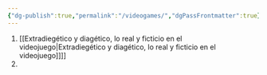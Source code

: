 ```yaml
---
{"dg-publish":true,"permalink":"/videogames/","dgPassFrontmatter":true}
---
```



1. [[Extradiegético y diagético, lo real y ficticio en el videojuego\|Extradiegético y diagético, lo real y ficticio en el videojuego]]]]
2. 